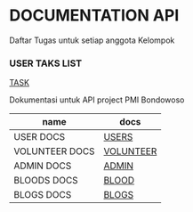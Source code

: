 # DOCUMENTATION API

<p> Daftar Tugas untuk setiap anggota Kelompok </p>

### USER TAKS LIST

[TASK](./docs/task.md)

<p> Dokumentasi untuk API project PMI Bondowoso </p>

| name           | docs                              |
| -------------- | --------------------------------- |
| USER DOCS      | [USERS](./docs/users.md)          |
| VOLUNTEER DOCS | [VOLUNTEER](./docs/volunteers.md) |
| ADMIN DOCS     | [ADMIN](./docs/admin.md)          |
| BLOODS DOCS    | [BLOOD](./docs/bloods.md)         |
| BLOGS DOCS     | [BLOGS](./docs/blogs.md)          |
